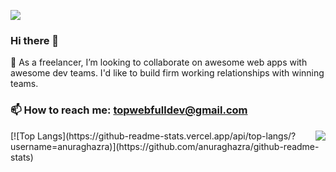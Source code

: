 ![](https://komarev.com/ghpvc/?username=TopWebFullDev&color=blueviolet)
### Hi there 👋
👯 As a freelancer, I’m looking to collaborate on awesome web apps with awesome dev teams. I'd like to build firm working relationships with winning teams.
### 📫 How to reach me: topwebfulldev@gmail.com
<img align="right" src="https://github-readme-stats.vercel.app/api?username=TopWebFullDev&show_icons=true&count_private=false&hide=stars&theme=radical">
[![Top Langs](https://github-readme-stats.vercel.app/api/top-langs/?username=anuraghazra)](https://github.com/anuraghazra/github-readme-stats)


<!--
**TopWebFullDev/TopWebFullDev** is a ✨ _special_ ✨ repository because its `README.md` (this file) appears on your GitHub profile.

Here are some ideas to get you started:

- 🔭 I’m currently working on ...
- 🌱 I’m currently learning ...
- 👯 I’m looking to collaborate on ...
- 🤔 I’m looking for help with ...
- 💬 Ask me about ...
- 📫 How to reach me: ...
- 😄 Pronouns: ...
- ⚡ Fun fact: ...
-->
